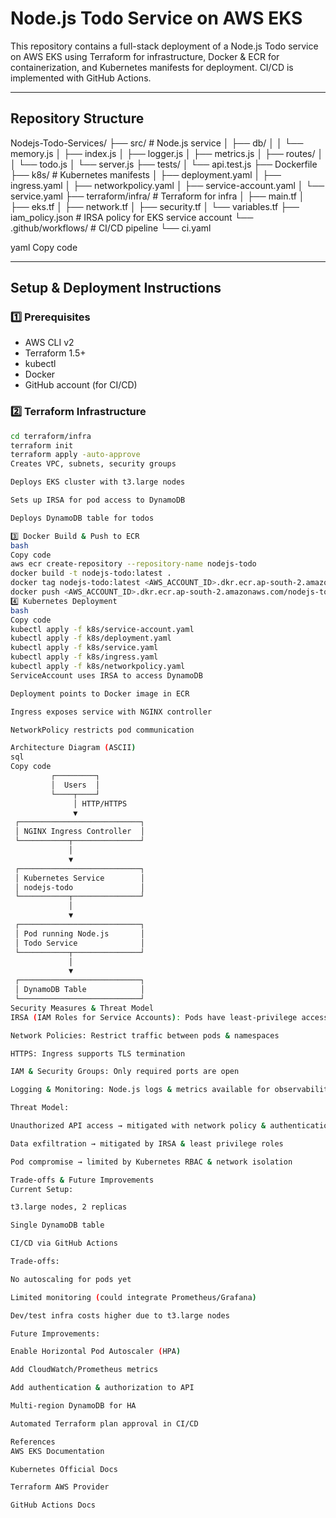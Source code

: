# Node.js Todo Service on AWS EKS

This repository contains a full-stack deployment of a Node.js Todo service on AWS EKS using Terraform for infrastructure, Docker & ECR for containerization, and Kubernetes manifests for deployment. CI/CD is implemented with GitHub Actions.

---

## Repository Structure

Nodejs-Todo-Services/
├── src/ # Node.js service
│ ├── db/
│ │ └── memory.js
│ ├── index.js
│ ├── logger.js
│ ├── metrics.js
│ ├── routes/
│ │ └── todo.js
│ └── server.js
├── tests/
│ └── api.test.js
├── Dockerfile
├── k8s/ # Kubernetes manifests
│ ├── deployment.yaml
│ ├── ingress.yaml
│ ├── networkpolicy.yaml
│ ├── service-account.yaml
│ └── service.yaml
├── terraform/infra/ # Terraform for infra
│ ├── main.tf
│ ├── eks.tf
│ ├── network.tf
│ ├── security.tf
│ └── variables.tf
├── iam_policy.json # IRSA policy for EKS service account
└── .github/workflows/ # CI/CD pipeline
└── ci.yaml

yaml
Copy code

---

## Setup & Deployment Instructions

### 1️⃣ Prerequisites

- AWS CLI v2
- Terraform 1.5+
- kubectl
- Docker
- GitHub account (for CI/CD)

### 2️⃣ Terraform Infrastructure

```bash
cd terraform/infra
terraform init
terraform apply -auto-approve
Creates VPC, subnets, security groups

Deploys EKS cluster with t3.large nodes

Sets up IRSA for pod access to DynamoDB

Deploys DynamoDB table for todos

3️⃣ Docker Build & Push to ECR
bash
Copy code
aws ecr create-repository --repository-name nodejs-todo
docker build -t nodejs-todo:latest .
docker tag nodejs-todo:latest <AWS_ACCOUNT_ID>.dkr.ecr.ap-south-2.amazonaws.com/nodejs-todo:latest
docker push <AWS_ACCOUNT_ID>.dkr.ecr.ap-south-2.amazonaws.com/nodejs-todo:latest
4️⃣ Kubernetes Deployment
bash
Copy code
kubectl apply -f k8s/service-account.yaml
kubectl apply -f k8s/deployment.yaml
kubectl apply -f k8s/service.yaml
kubectl apply -f k8s/ingress.yaml
kubectl apply -f k8s/networkpolicy.yaml
ServiceAccount uses IRSA to access DynamoDB

Deployment points to Docker image in ECR

Ingress exposes service with NGINX controller

NetworkPolicy restricts pod communication

Architecture Diagram (ASCII)
sql
Copy code
         ┌─────────┐
         │  Users  │
         └────┬────┘
              │ HTTP/HTTPS
              ▼
 ┌───────────────────────────┐
 │ NGINX Ingress Controller  │
 └───────────┬───────────────┘
             │
             ▼
 ┌───────────────────────────┐
 │ Kubernetes Service        │
 │ nodejs-todo               │
 └───────────┬───────────────┘
             │
             ▼
 ┌───────────────────────────┐
 │ Pod running Node.js       │
 │ Todo Service              │
 └───────────┬───────────────┘
             │
             ▼
 ┌───────────────────────────┐
 │ DynamoDB Table            │
 └───────────────────────────┘
Security Measures & Threat Model
IRSA (IAM Roles for Service Accounts): Pods have least-privilege access to DynamoDB

Network Policies: Restrict traffic between pods & namespaces

HTTPS: Ingress supports TLS termination

IAM & Security Groups: Only required ports are open

Logging & Monitoring: Node.js logs & metrics available for observability

Threat Model:

Unauthorized API access → mitigated with network policy & authentication

Data exfiltration → mitigated by IRSA & least privilege roles

Pod compromise → limited by Kubernetes RBAC & network isolation

Trade-offs & Future Improvements
Current Setup:

t3.large nodes, 2 replicas

Single DynamoDB table

CI/CD via GitHub Actions

Trade-offs:

No autoscaling for pods yet

Limited monitoring (could integrate Prometheus/Grafana)

Dev/test infra costs higher due to t3.large nodes

Future Improvements:

Enable Horizontal Pod Autoscaler (HPA)

Add CloudWatch/Prometheus metrics

Add authentication & authorization to API

Multi-region DynamoDB for HA

Automated Terraform plan approval in CI/CD

References
AWS EKS Documentation

Kubernetes Official Docs

Terraform AWS Provider

GitHub Actions Docs
